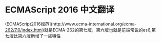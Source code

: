 # ECMAScript 2016 中文翻译
(ECMAScript2016规范](http://www.ecma-international.org/ecma-262/7.0/index.html)就是ECMA-262的第七版，第六版也就是前端常说的es6,第七版比第六版新增了一些特性